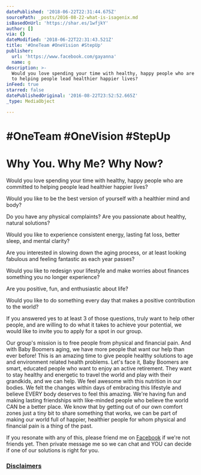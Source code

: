 ```yaml
---
datePublished: '2018-06-22T22:31:44.675Z'
sourcePath: _posts/2016-08-22-what-is-isagenix.md
isBasedOnUrl: 'https://shar.es/1wfjkY'
author: []
via: {}
dateModified: '2018-06-22T22:31:43.521Z'
title: '#OneTeam #OneVision #StepUp'
publisher:
  url: 'https://www.facebook.com/gayanna'
  name: g
description: >-
  Would you love spending your time with healthy, happy people who are committed
  to helping people lead healthier happier lives?
inFeed: true
starred: false
datePublishedOriginal: '2016-08-22T23:52:52.665Z'
_type: MediaObject

---
```

# \#OneTeam \#OneVision \#StepUp

# Why You. Why Me? Why Now?

Would you love spending your time with healthy, happy people who are committed to helping people lead healthier happier lives?

Would you like to be the best version of yourself with a healthier mind and body?

Do you have any physical complaints? Are you passionate about healthy, natural solutions?

Would you like to experience consistent energy, lasting fat loss, better sleep, and mental clarity?

Are you interested in slowing down the aging process, or at least looking fabulous and feeling fantastic as each year passes?

Would you like to redesign your lifestyle and make worries about finances something you no longer experience?

Are you positive, fun, and enthusiastic about life?

Would you like to do something every day that makes a positive contribution to the world?

If you answered yes to at least 3 of those questions, truly want to help other people, and are willing to do what it takes to achieve your potential, we would like to invite you to apply for a spot in our group.

Our group's mission is to free people from physical and financial pain. And with Baby Boomers aging, we have more people that want our help than ever before! This is an amazing time to give people healthy solutions to age and environment related health problems. Let's face it, Baby Boomers are smart, educated people who want to enjoy an active retirement. They want to stay healthy and energetic to travel the world and play with their grandkids, and we can help. We feel awesome with this nutrition in our bodies. We felt the changes within days of embracing this lifestyle and believe EVERY body deserves to feel this amazing. We're having fun and making lasting friendships with like-minded people who believe the world CAN be a better place. We know that by getting out of our own comfort zones just a tiny bit to share something that works, we can be part of making our world full of happier, healthier people for whom physical and financial pain is a thing of the past.

If you resonate with any of this, please friend me on [Facebook][0] if we're not friends yet. Then private message me so we can chat and YOU can decide if one of our solutions is right for you.

### [Disclaimers][1]

[0]: https://www.facebook.com/gayanna "g's facebook page"
[1]: http://justthrive.isagenix.com/en-US/disclaimers "Disclaimers"